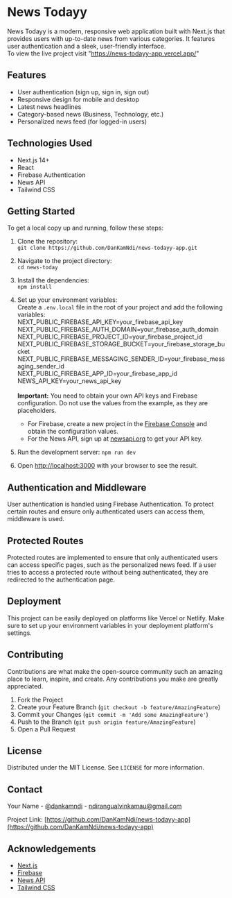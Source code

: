 # News Todayy

News Todayy is a modern, responsive web application built with Next.js that provides users with up-to-date news from various categories. It features user authentication and a sleek, user-friendly interface. \
To view the live project visit "https://news-todayy-app.vercel.app/"

## Features

- User authentication (sign up, sign in, sign out)
- Responsive design for mobile and desktop
- Latest news headlines
- Category-based news (Business, Technology, etc.)
- Personalized news feed (for logged-in users)

## Technologies Used

- Next.js 14+
- React
- Firebase Authentication
- News API
- Tailwind CSS

## Getting Started

To get a local copy up and running, follow these steps:

1. Clone the repository:\
   `git clone https://github.com/DanKamNdi/news-todayy-app.git`
2. Navigate to the project directory:\
   `cd news-today`
3. Install the dependencies:\
   `npm install`
4. Set up your environment variables:\
   Create a `.env.local` file in the root of your project and add the following variables:\
   NEXT_PUBLIC_FIREBASE_API_KEY=your_firebase_api_key\
   NEXT_PUBLIC_FIREBASE_AUTH_DOMAIN=your_firebase_auth_domain\
   NEXT_PUBLIC_FIREBASE_PROJECT_ID=your_firebase_project_id\
   NEXT_PUBLIC_FIREBASE_STORAGE_BUCKET=your_firebase_storage_bucket\
   NEXT_PUBLIC_FIREBASE_MESSAGING_SENDER_ID=your_firebase_messaging_sender_id\
   NEXT_PUBLIC_FIREBASE_APP_ID=your_firebase_app_id\
   NEWS_API_KEY=your_news_api_key\
   \
   **Important:** You need to obtain your own API keys and Firebase configuration. Do not use the values from the example, as they are placeholders.
   
   - For Firebase, create a new project in the [Firebase Console](https://console.firebase.google.com/) and obtain the configuration values.
   - For the News API, sign up at [newsapi.org](https://newsapi.org/) to get your API key.

5. Run the development server:
   `npm run dev`
6. Open [http://localhost:3000](http://localhost:3000) with your browser to see the result.

## Authentication and Middleware
User authentication is handled using Firebase Authentication. To protect certain routes and ensure only authenticated users can access them, middleware is used.

## Protected Routes
Protected routes are implemented to ensure that only authenticated users can access specific pages, such as the personalized news feed. If a user tries to access a protected route without being authenticated, they are redirected to the authentication page.

## Deployment

This project can be easily deployed on platforms like Vercel or Netlify. Make sure to set up your environment variables in your deployment platform's settings.

## Contributing

Contributions are what make the open-source community such an amazing place to learn, inspire, and create. Any contributions you make are greatly appreciated.

1. Fork the Project
2. Create your Feature Branch (`git checkout -b feature/AmazingFeature`)
3. Commit your Changes (`git commit -m 'Add some AmazingFeature'`)
4. Push to the Branch (`git push origin feature/AmazingFeature`)
5. Open a Pull Request

## License

Distributed under the MIT License. See `LICENSE` for more information.

## Contact

Your Name - [@dankamndi](https://x.com/dankamndi) - ndirangualvinkamau@gmail.com

Project Link: [https://github.com/DanKamNdi/news-todayy-app](https://github.com/DanKamNdi/news-todayy-app)

## Acknowledgements

- [Next.js](https://nextjs.org/)
- [Firebase](https://firebase.google.com/)
- [News API](https://newsapi.org/)
- [Tailwind CSS](https://tailwindcss.com/)